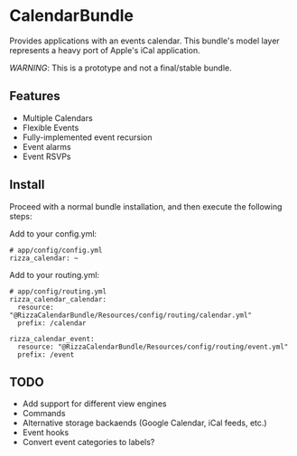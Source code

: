 CalendarBundle
==============

Provides applications with an events calendar. This bundle's model layer
represents a heavy port of Apple's iCal application.

*WARNING*: This is a prototype and not a final/stable bundle.

Features
--------

- Multiple Calendars
- Flexible Events
- Fully-implemented event recursion
- Event alarms
- Event RSVPs

Install
-------

Proceed with a normal bundle installation, and then execute the following steps:

Add to your config.yml:

    # app/config/config.yml
    rizza_calendar: ~

Add to your routing.yml:

    # app/config/routing.yml
    rizza_calendar_calendar:
      resource: "@RizzaCalendarBundle/Resources/config/routing/calendar.yml"
      prefix: /calendar
      
    rizza_calendar_event:
      resource: "@RizzaCalendarBundle/Resources/config/routing/event.yml"
      prefix: /event

TODO
----

- Add support for different view engines
- Commands
- Alternative storage backaends (Google Calendar, iCal feeds, etc.)
- Event hooks
- Convert event categories to labels?